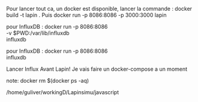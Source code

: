 
Pour lancer tout ca, un docker est disponible,
lancer la commande :
    docker build -t lapin .
Puis 
    docker run -p 8086:8086 -p 3000:3000 lapin

pour InfluxDB :
    docker run -p 8086:8086 \
    -v $PWD:/var/lib/influxdb \
    influxdb

pour InfluxDB :
    docker run -p 8086:8086 \
    influxdb


Lancer Influx Avant Lapin!
Je vais faire un docker-compose a un moment

note:
docker rm $(docker ps -aq)


/home/guliver/workingD/Lapinsimu/javascript